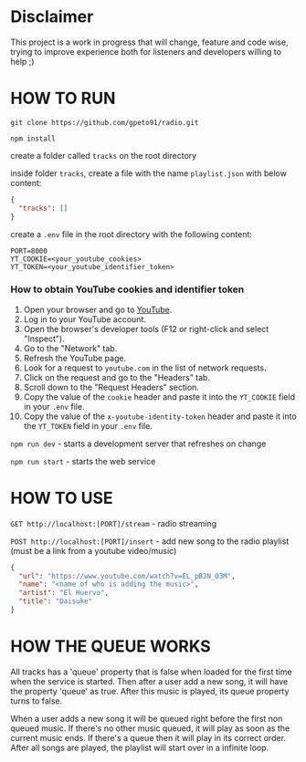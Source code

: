 # Disclaimer

This project is a work in progress that will change, feature and code wise, trying to improve experience both for listeners and developers willing to help ;)

# HOW TO RUN

`git clone https://github.com/gpeto91/radio.git`

`npm install`

create a folder called `tracks` on the root directory

inside folder `tracks`, create a file with the name `playlist.json` with below content:

```json
{
  "tracks": []
}
```

create a `.env` file in the root directory with the following content:

```properties
PORT=8000
YT_COOKIE=<your_youtube_cookies>
YT_TOKEN=<your_youtube_identifier_token>
```

### How to obtain YouTube cookies and identifier token

1. Open your browser and go to [YouTube](https://www.youtube.com).
2. Log in to your YouTube account.
3. Open the browser's developer tools (F12 or right-click and select "Inspect").
4. Go to the "Network" tab.
5. Refresh the YouTube page.
6. Look for a request to `youtube.com` in the list of network requests.
7. Click on the request and go to the "Headers" tab.
8. Scroll down to the "Request Headers" section.
9. Copy the value of the `cookie` header and paste it into the `YT_COOKIE` field in your `.env` file.
10. Copy the value of the `x-youtube-identity-token` header and paste it into the `YT_TOKEN` field in your `.env` file.

`npm run dev` - starts a development server that refreshes on change

`npm run start` - starts the web service

# HOW TO USE

`GET http://localhost:[PORT]/stream` - radio streaming

`POST http://localhost:[PORT]/insert` - add new song to the radio playlist (must be a link from a youtube video/music)

```json
{
  "url": "https://www.youtube.com/watch?v=EL_pBJN_O3M",
  "name": "<name of who is adding the music>",
  "artist": "El Huervo",
  "title": "Daisuke"
}
```

# HOW THE QUEUE WORKS

All tracks has a 'queue' property that is false when loaded for the first time when the service is started. Then after a user add a new song, it will have the property 'queue' as true. After this music is played, its queue property turns to false.

When a user adds a new song it will be queued right before the first non queued music. If there's no other music queued, it will play as soon as the current music ends. If there's a queue then it will play in its correct order. After all songs are played, the playlist will start over in a infinite loop.
